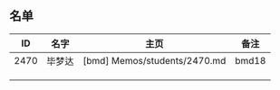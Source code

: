## 名单

| ID   | 名字  | 主页 | 备注 |
| ---- | ---- | ---- | ---- |
|2470  |毕梦达|    [bmd] Memos/students/2470.md  |bmd18|
|      |      |      |      |
|      |      |      |      |
|      |      |      |      |


